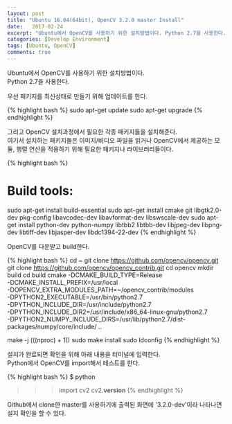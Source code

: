 ```yaml
---
layout: post
title: "Ubuntu 16.04(64bit), OpenCV 3.2.0 master Install"
date:   2017-02-24
excerpt: "Ubuntu에서 OpenCV를 사용하기 위한 설치방법이다. Python 2.7을 사용한다."
categories: [Develop Environment]
tags: [Ubuntu, OpenCV]
comments: true
---
```


Ubuntu에서 OpenCV를 사용하기 위한 설치방법이다.  
Python 2.7을 사용한다.

우선 패키지를 최신상태로 만들기 위해 업데이트를 한다.

{% highlight bash %}
sudo apt-get update
sudo apt-get upgrade
{% endhighlight %}

그리고 OpenCV 설치과정에서 필요한 각종 패키지들을 설치해준다.  
여기서 설치하는 패키지들은 이미지/비디오 파일을 읽거나 OpenCV에서 제공하는 모듈, 행렬 연산을 적용하기 위해 필요한 패키지나 라이브러리들이다.

{% highlight bash %}
# Build tools:
sudo apt-get install build-essential
sudo apt-get install cmake git libgtk2.0-dev pkg-config libavcodec-dev libavformat-dev libswscale-dev
sudo apt-get install python-dev python-numpy libtbb2 libtbb-dev libjpeg-dev libpng-dev libtiff-dev libjasper-dev libdc1394-22-dev
{% endhighlight %}

OpenCV를 다운받고 build한다.

{% highlight bash %}
cd ~
git clone https://github.com/opencv/opencv.git
git clone https://github.com/opencv/opencv_contrib.git
cd opencv
mkdir build
cd build
cmake -DCMAKE_BUILD_TYPE=Release \
-DCMAKE_INSTALL_PREFIX=/usr/local \
-DOPENCV_EXTRA_MODULES_PATH=~/opencv_contrib/modules \
-DPYTHON2_EXECUTABLE=/usr/bin/python2.7 \
-DPYTHON_INCLUDE_DIR=/usr/include/python2.7 \
-DPYTHON_INCLUDE_DIR2=/usr/include/x86_64-linux-gnu/python2.7 \
-DPYTHON2_NUMPY_INCLUDE_DIRS=/usr/lib/python2.7/dist-packages/numpy/core/include/ ..

make -j $(($(nproc) + 1))
sudo make install
sudo ldconfig
{% endhighlight %}

설치가 완료되면 확인을 위해 아래 내용을 터미널에 입력한다.  
Python에서 OpenCV를 import해서 테스트를 한다.

{% highlight bash %}
$ python
>>> import cv2
>>> cv2.__version__
{% endhighlight %}

Github에서 clone한 master를 사용하기에 출력된 화면에 '3.2.0-dev'이라 나타나면 설치 확인을 할 수 있다.

